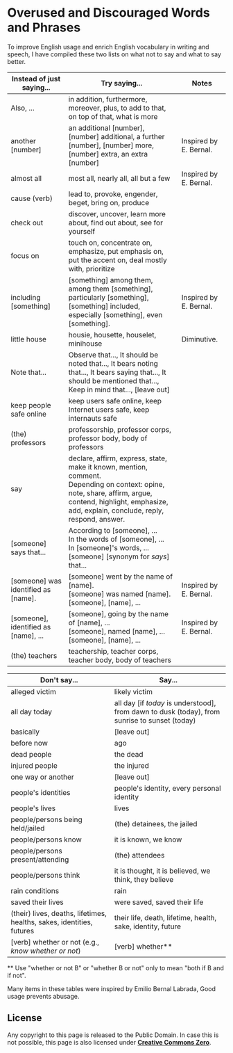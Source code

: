 # Overused and Discouraged Words and Phrases

To improve English usage and enrich English vocabulary in writing and speech, I have compiled these two lists on what not to say and what to say better.

| Instead of just saying... | Try saying... | Notes |
 --- | --- | -- |
| Also, ... | in addition, furthermore, moreover, plus, to add to that, on top of that, what is more | |
| another [number] | an additional [number], [number] additional, a further [number], [number] more, [number] extra, an extra [number] | Inspired by E. Bernal. |
| almost all | most all, nearly all, all but a few | Inspired by E. Bernal. |
| cause (verb) | lead to, provoke, engender, beget, bring on, produce | |
| check out | discover, uncover, learn more about, find out about, see for yourself | |
| focus on | touch on, concentrate on, emphasize, put emphasis on, put the accent on, deal mostly with, prioritize | |
| including [something] | [something] among them, among them [something], particularly [something], [something] included, especially [something], even [something]. | Inspired by E. Bernal. |
| little house | housie, housette, houselet, minihouse | Diminutive. |
| Note that... | Observe that..., It should be noted that..., It bears noting that..., It bears saying that..., It should be mentioned that..., Keep in mind that..., [leave out] | |
| keep people safe online | keep users safe online, keep Internet users safe, keep internauts safe | |
| (the) professors | professorship, professor corps, professor body, body of professors | |
| say | declare, affirm, express, state, make it known, mention, comment.<br>Depending on context: opine, note, share, affirm, argue, contend, highlight, emphasize, add, explain, conclude, reply, respond, answer. | |
| [someone] says that... | According to [someone], ...<br>In the words of [someone], ...<br>In [someone]'s words, ...<br>[someone] [synonym for _says_] that... | |
| [someone] was identified as [name]. | [someone] went by the name of [name].<br>[someone] was named [name].<br>[someone], [name], ... | Inspired by E. Bernal. |
| [someone], identified as [name], ... | [someone], going by the name of [name], ...<br>[someone], named [name], ...<br>[someone], [name], ... | Inspired by E. Bernal. |
| (the) teachers | teachership, teacher corps, teacher body, body of teachers | |

| Don't say... | Say... |
 --- | --- |
| alleged victim | likely victim |
| all day today | all day [if _today_ is understood], from dawn to dusk (today), from sunrise to sunset (today) |
| basically | [leave out] |
| before now | ago |
| dead people | the dead |
| injured people | the injured |
| one way or another | [leave out] |
| people's identities | people's identity, every personal identity |
| people's lives | lives |
| people/persons being held/jailed | (the) detainees, the jailed |
| people/persons know | it is known, we know |
| people/persons present/attending | (the) attendees |
| people/persons think | it is thought, it is believed, we think, they believe |
| rain conditions | rain |
| saved their lives | were saved, saved their life |
| (their) lives, deaths, lifetimes, healths, sakes, identities, futures | their life, death, lifetime, health, sake, identity, future |
| [verb] whether or not (e.g., _know whether or not_) | [verb] whether\*\* |

\*\* Use "whether or not B" or "whether B or not" only to mean "both if B and if not".

Many items in these tables were inspired by Emilio Bernal Labrada, Good usage prevents abusage.

<a id=License></a>

## License

Any copyright to this page is released to the Public Domain.  In case this is not possible, this page is also licensed under [**Creative Commons Zero**](https://creativecommons.org/publicdomain/zero/1.0/).
